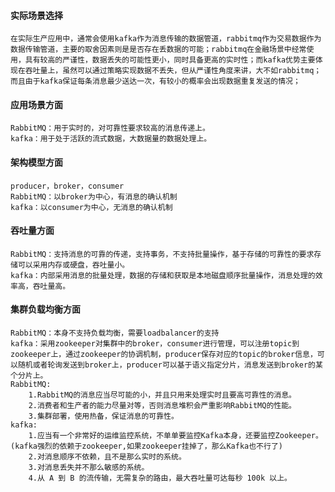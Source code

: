 #### 实际场景选择

    在实际生产应用中，通常会使用kafka作为消息传输的数据管道，rabbitmq作为交易数据作为数据传输管道，主要的取舍因素则是是否存在丢数据的可能；rabbitmq在金融场景中经常使用，具有较高的严谨性，数据丢失的可能性更小，同时具备更高的实时性；而kafka优势主要体现在吞吐量上，虽然可以通过策略实现数据不丢失，但从严谨性角度来讲，大不如rabbitmq；而且由于kafka保证每条消息最少送达一次，有较小的概率会出现数据重复发送的情况；

#### 应用场景方面

    RabbitMQ：用于实时的，对可靠性要求较高的消息传递上。
    kafka：用于处于活跃的流式数据，大数据量的数据处理上。

#### 架构模型方面

    producer，broker，consumer
    RabbitMQ：以broker为中心，有消息的确认机制
    kafka：以consumer为中心，无消息的确认机制

#### 吞吐量方面

    RabbitMQ：支持消息的可靠的传递，支持事务，不支持批量操作，基于存储的可靠性的要求存储可以采用内存或硬盘，吞吐量小。
    kafka：内部采用消息的批量处理，数据的存储和获取是本地磁盘顺序批量操作，消息处理的效率高，吞吐量高。

#### 集群负载均衡方面

    RabbitMQ：本身不支持负载均衡，需要loadbalancer的支持
    kafka：采用zookeeper对集群中的broker，consumer进行管理，可以注册topic到zookeeper上，通过zookeeper的协调机制，producer保存对应的topic的broker信息，可以随机或者轮询发送到broker上，producer可以基于语义指定分片，消息发送到broker的某个分片上。
    RabbitMQ:
        1.RabbitMQ的消息应当尽可能的小，并且只用来处理实时且要高可靠性的消息。
        2.消费者和生产者的能力尽量对等，否则消息堆积会严重影响RabbitMQ的性能。
        3.集群部署，使用热备，保证消息的可靠性。
    kafka:
        1.应当有一个非常好的运维监控系统，不单单要监控Kafka本身，还要监控Zookeeper。(kafka强烈的依赖于zookeeper,如果zookeeper挂掉了，那么Kafka也不行了)
        2.对消息顺序不依赖，且不是那么实时的系统。
        3.对消息丢失并不那么敏感的系统。
        4.从 A 到 B 的流传输，无需复杂的路由，最大吞吐量可达每秒 100k 以上。
